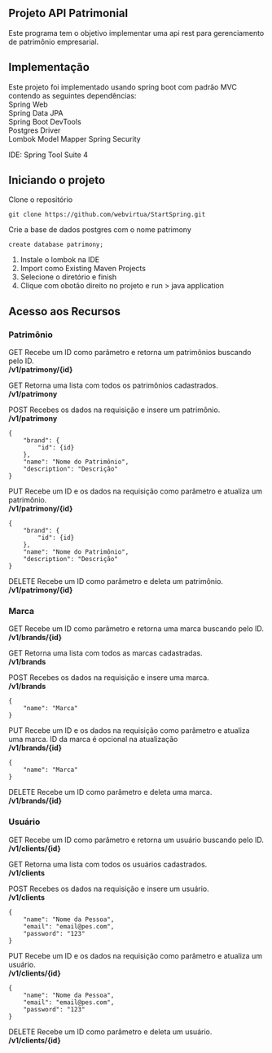 ## Projeto API Patrimonial
Este programa tem o objetivo implementar uma api rest para gerenciamento de patrimônio empresarial.

## Implementação
Este projeto foi implementado usando spring boot com padrão MVC contendo as seguintes dependências:<br>
Spring Web<br>
Spring Data JPA<br>
Spring Boot DevTools<br>
Postgres Driver<br>
Lombok
Model Mapper
Spring Security<br>

IDE: Spring Tool Suite 4


## Iniciando o projeto
Clone o repositório

```
git clone https://github.com/webvirtua/StartSpring.git
```
Crie a base de dados postgres com o nome patrimony

```
create database patrimony;
```
1. Instale o lombok na IDE
2. Import como Existing Maven Projects
3. Selecione o diretório e finish
4. Clique com obotão direito no projeto e run > java application

## Acesso aos Recursos

### Patrimônio
GET Recebe um ID como parâmetro e retorna um patrimônios buscando pelo ID.<br>
**/v1/patrimony/{id}**

GET Retorna uma lista com todos os patrimônios cadastrados.<br>
**/v1/patrimony**

POST Recebes os dados na requisição e insere um patrimônio.<br>
**/v1/patrimony**

```
{
    "brand": {
        "id": {id}
    },
    "name": "Nome do Patrimônio",
    "description": "Descrição"
}
```

PUT Recebe um ID e os dados na requisição como parâmetro e atualiza um patrimônio.<br>
**/v1/patrimony/{id}**

```
{
    "brand": {
        "id": {id}
    },
    "name": "Nome do Patrimônio",
    "description": "Descrição"
}
```

DELETE Recebe um ID como parâmetro e deleta um patrimônio.<br>
**/v1/patrimony/{id}**

### Marca
GET Recebe um ID como parâmetro e retorna uma marca buscando pelo ID.<br>
**/v1/brands/{id}**

GET Retorna uma lista com todos as marcas cadastradas.<br>
**/v1/brands**

POST Recebes os dados na requisição e insere uma marca.<br>
**/v1/brands**

```
{
    "name": "Marca"
}
```

PUT Recebe um ID e os dados na requisição como parâmetro e atualiza uma marca. ID da marca é opcional na atualização<br>
**/v1/brands/{id}**

```
{
    "name": "Marca"
}
```

DELETE Recebe um ID como parâmetro e deleta uma marca.<br>
**/v1/brands/{id}**

### Usuário
GET Recebe um ID como parâmetro e retorna um usuário buscando pelo ID.<br>
**/v1/clients/{id}**

GET Retorna uma lista com todos os usuários cadastrados.<br>
**/v1/clients**

POST Recebes os dados na requisição e insere um usuário.<br>
**/v1/clients**

```
{
    "name": "Nome da Pessoa",
    "email": "email@pes.com",
    "password": "123"
}
```

PUT Recebe um ID e os dados na requisição como parâmetro e atualiza um usuário.<br>
**/v1/clients/{id}**

```
{
    "name": "Nome da Pessoa",
    "email": "email@pes.com",
    "password": "123"
}
```

DELETE Recebe um ID como parâmetro e deleta um usuário.<br>
**/v1/clients/{id}**


